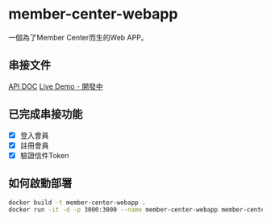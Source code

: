 # member-center-webapp
一個為了Member Center而生的Web APP。

## 串接文件
[API DOC](https://member-center.jmh-su.com/swagger/index.html)
[Live Demo - 開發中](https://member.jmh-su.com)

## 已完成串接功能
- [x] 登入會員
- [x] 註冊會員
- [x] 驗證信件Token

## 如何啟動部署
```bash
docker build -t member-center-webapp .
docker run -it -d -p 3000:3000 --name member-center-webapp member-center-webapp
```